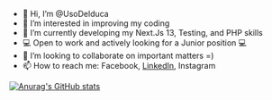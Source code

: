 - 👋 Hi, I’m @UsoDelduca
- 👀 I’m interested in improving my coding
- 🌱 I’m currently developing my Next.Js 13, Testing, and PHP skills
- :computer: Open to work and actively looking for a Junior position :computer:
- 💞️ I’m looking to collaborate on important matters =)
- 📫 How to reach me: Facebook, [LinkedIn](url), Instagram

[![Anurag's GitHub stats](https://github-readme-stats.vercel.app/api?username=UsoDelduca)](https://github.com/UsoDelduca/github-readme-stats)

<!---
UsoDelduca/UsoDelduca is a ✨ special ✨ repository because its `README.md` (this file) appears on your GitHub profile.
You can click the Preview link to take a look at your changes.
--->
